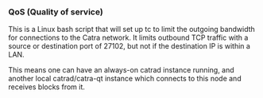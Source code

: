 ### QoS (Quality of service) ###

This is a Linux bash script that will set up tc to limit the outgoing bandwidth for connections to the Catra network. It limits outbound TCP traffic with a source or destination port of 27102, but not if the destination IP is within a LAN.

This means one can have an always-on catrad instance running, and another local catrad/catra-qt instance which connects to this node and receives blocks from it.
